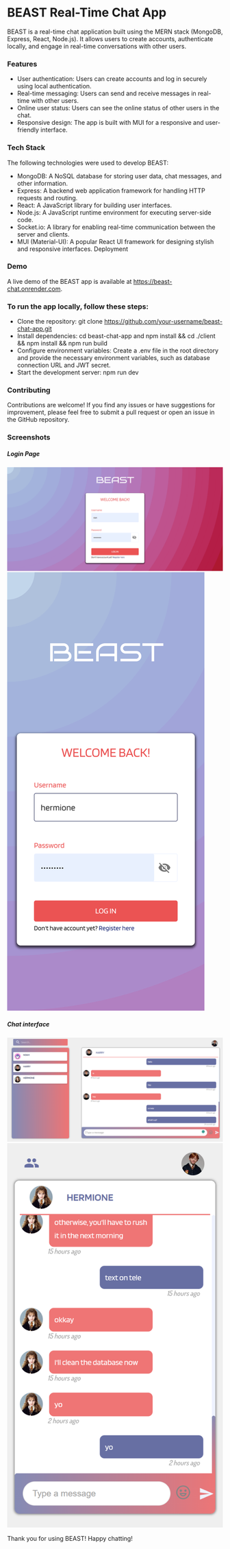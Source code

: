 # BEAST Real-Time Chat App

BEAST is a real-time chat application built using the MERN stack (MongoDB, Express, React, Node.js). It allows users to create accounts, authenticate locally, and engage in real-time conversations with other users.

### Features

- User authentication: Users can create accounts and log in securely using local authentication.
- Real-time messaging: Users can send and receive messages in real-time with other users.
- Online user status: Users can see the online status of other users in the chat.
- Responsive design: The app is built with MUI for a responsive and user-friendly interface.

### Tech Stack

The following technologies were used to develop BEAST:

- MongoDB: A NoSQL database for storing user data, chat messages, and other information.
- Express: A backend web application framework for handling HTTP requests and routing.
- React: A JavaScript library for building user interfaces.
- Node.js: A JavaScript runtime environment for executing server-side code.
- Socket.io: A library for enabling real-time communication between the server and clients.
- MUI (Material-UI): A popular React UI framework for designing stylish and responsive interfaces.
  Deployment

### Demo

A live demo of the BEAST app is available at https://beast-chat.onrender.com.

### To run the app locally, follow these steps:

- Clone the repository: git clone https://github.com/your-username/beast-chat-app.git
- Install dependencies: cd beast-chat-app and npm install && cd ./client && npm install && npm run build
- Configure environment variables: Create a .env file in the root directory and provide the necessary environment variables, such as database connection URL and JWT secret.
- Start the development server: npm run dev

### Contributing

Contributions are welcome! If you find any issues or have suggestions for improvement, please feel free to submit a pull request or open an issue in the GitHub repository.

### Screenshots

##### Login Page

![Login Page](/assets/beast-1.png)
![Login Page](/assets/beast_4.png)

##### Chat interface

![Chat Interface](/assets/beast-2.png)
![Chat Interface](/assets/beast_3.png)

Thank you for using BEAST! Happy chatting!
